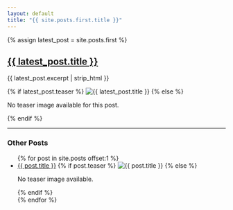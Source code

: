 ```yaml
---
layout: default
title: "{{ site.posts.first.title }}"
---
```


<div class="featured-post">
  {% assign latest_post = site.posts.first %}
  <h2><a href="{{ latest_post.url | relative_url }}">{{ latest_post.title }}</a></h2>
  <p>{{ latest_post.excerpt | strip_html }}</p>
  {% if latest_post.teaser %}
    <img src="{{ latest_post.teaser | relative_url }}" alt="{{ latest_post.title }}" class="featured-teaser">
  {% else %}
    <p>No teaser image available for this post.</p>
  {% endif %}
</div>

<hr>

<h3>Other Posts</h3>
<ul class="other-posts">
  {% for post in site.posts offset:1 %}
    <li>
      <a href="{{ post.url | relative_url }}">{{ post.title }}</a>
      {% if post.teaser %}
        <img src="{{ post.teaser | relative_url }}" alt="{{ post.title }}" class="post-teaser">
      {% else %}
        <p>No teaser image available.</p>
      {% endif %}
    </li>
  {% endfor %}
</ul>
